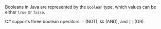 Booleans in Java are represented by the `boolean` type, which values can be either `true` or `false`.

C# supports three boolean operators: `!` (NOT), `&&` (AND), and `||` (OR).
